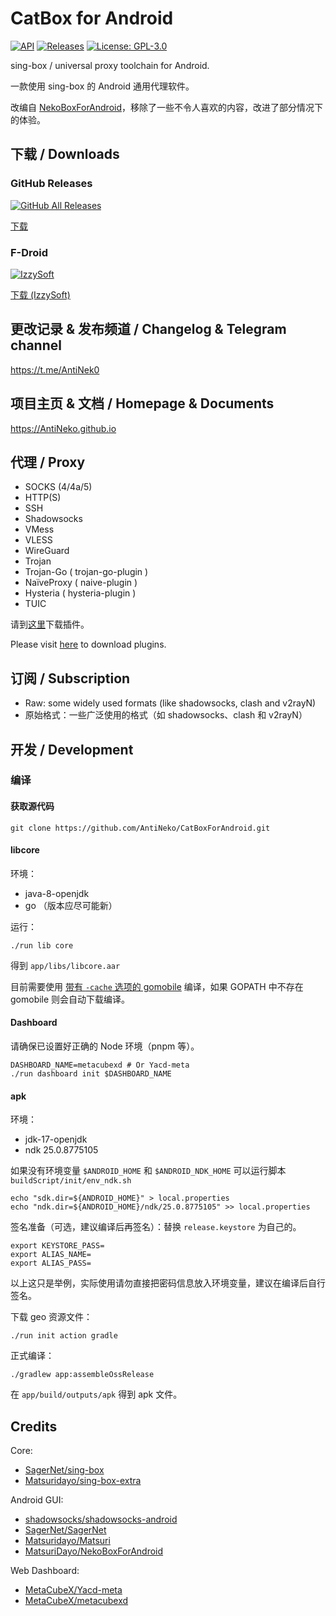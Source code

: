 # CatBox for Android


[![API](https://img.shields.io/badge/API-21%2B-brightgreen.svg?style=flat)](https://android-arsenal.com/api?level=21)
[![Releases](https://img.shields.io/github/v/release/AntiNeko/CatBoxForAndroid)](https://github.com/AntiNeko/CatBoxForAndroid/releases)
[![License: GPL-3.0](https://img.shields.io/badge/license-GPL--3.0-orange.svg)](https://www.gnu.org/licenses/gpl-3.0)

sing-box / universal proxy toolchain for Android.

一款使用 sing-box 的 Android 通用代理软件。

改编自 [NekoBoxForAndroid](https://github.com/MatsuriDayo/NekoBoxForAndroid)，移除了一些不令人喜欢的内容，改进了部分情况下的体验。

## 下载 / Downloads

### GitHub Releases

[![GitHub All Releases](https://img.shields.io/github/downloads/AntiNeko/CatBoxForAndroid/total?label=downloads-total&logo=github&style=flat-square)](https://github.com/AntiNeko/CatBoxForAndroid/releases)

[下载](https://github.com/AntiNeko/CatBoxForAndroid/releases)

### F-Droid

[![IzzySoft](https://img.shields.io/badge/F--droid-IzzySoft-blue?logo=fdroid)](https://apt.izzysoft.de/fdroid/)

[下载 (IzzySoft)](https://apt.izzysoft.de/fdroid/index/apk/moe.cb4a)

## 更改记录 & 发布频道 / Changelog & Telegram channel

https://t.me/AntiNek0

## 项目主页 & 文档 / Homepage & Documents

https://AntiNeko.github.io

## 代理 / Proxy

* SOCKS (4/4a/5)
* HTTP(S)
* SSH
* Shadowsocks
* VMess
* VLESS
* WireGuard
* Trojan
* Trojan-Go ( trojan-go-plugin )
* NaïveProxy ( naive-plugin )
* Hysteria ( hysteria-plugin )
* TUIC

请到[这里](https://AntiNeko.github.io/m-plugin/)下载插件。

Please visit [here](https://AntiNeko.github.io/m-plugin/) to download plugins.

## 订阅 / Subscription

* Raw: some widely used formats (like shadowsocks, clash and v2rayN)
* 原始格式：一些广泛使用的格式（如 shadowsocks、clash 和 v2rayN）

## 开发 / Development

### 编译

#### 获取源代码

```shell
git clone https://github.com/AntiNeko/CatBoxForAndroid.git
```

#### libcore

环境：

* java-8-openjdk
* go （版本应尽可能新）

运行：

```shell
./run lib core
```

得到 `app/libs/libcore.aar`

目前需要使用 [带有 `-cache` 选项的 gomobile](https://github.com/MatsuriDayo/gomobile) 编译，如果 GOPATH 中不存在 gomobile 则会自动下载编译。

#### Dashboard

请确保已设置好正确的 Node 环境（pnpm 等）。

```shell
DASHBOARD_NAME=metacubexd # Or Yacd-meta
./run dashboard init $DASHBOARD_NAME
```

#### apk

环境：

* jdk-17-openjdk
* ndk 25.0.8775105

如果没有环境变量 `$ANDROID_HOME` 和 `$ANDROID_NDK_HOME` 可以运行脚本 `buildScript/init/env_ndk.sh`

```shell
echo "sdk.dir=${ANDROID_HOME}" > local.properties
echo "ndk.dir=${ANDROID_HOME}/ndk/25.0.8775105" >> local.properties
```

签名准备（可选，建议编译后再签名）：替换 `release.keystore` 为自己的。

```shell
export KEYSTORE_PASS=
export ALIAS_NAME=
export ALIAS_PASS=
```

以上这只是举例，实际使用请勿直接把密码信息放入环境变量，建议在编译后自行签名。

下载 geo 资源文件：

```shell
./run init action gradle
```

正式编译：

```shell
./gradlew app:assembleOssRelease
```

在 `app/build/outputs/apk` 得到 apk 文件。

## Credits

Core:
- [SagerNet/sing-box](https://github.com/SagerNet/sing-box)
- [Matsuridayo/sing-box-extra](https://github.com/MatsuriDayo/sing-box-extra)

Android GUI:
- [shadowsocks/shadowsocks-android](https://github.com/shadowsocks/shadowsocks-android)
- [SagerNet/SagerNet](https://github.com/SagerNet/SagerNet)
- [Matsuridayo/Matsuri](https://github.com/MatsuriDayo/Matsuri)
- [MatsuriDayo/NekoBoxForAndroid](https://github.com/MatsuriDayo/NekoBoxForAndroid)

Web Dashboard:

- [MetaCubeX/Yacd-meta](https://github.com/MetaCubeX/Yacd-meta)
- [MetaCubeX/metacubexd](https://github.com/MetaCubeX/metacubexd)
